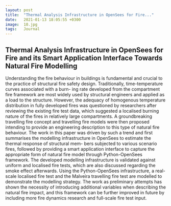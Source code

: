 ```yaml
---
layout: post
title:  "Thermal Analysis Infrastructure in OpenSees for Fire..."
date:   2021-01-13 18:05:55 +0300
image:  10.jpg
tags:   Journal
---
```

## Thermal Analysis Infrastructure in OpenSees for Fire and its Smart Application Interface Towards Natural Fire Modelling
Understanding the fire behaviour in buildings is fundamental and crucial to the practice of structural fire safety design. Traditionally, time-temperature curves associated with a burn- ing rate developed from the compartment fire framework are most widely used by structural engineers and applied as a load to the structure. However, the adequacy of homogenous temperature distribution in fully developed fires was questioned by researchers after reviewing the existing fire test data, which suggested a localised burning nature of the fires in relatively large compartments. A groundbreaking travelling fire concept and travelling fire models were then proposed intending to provide an engineering description to this type of natural fire behaviour. The work in this paper was driven by such a trend and first summarises the modelling infrastructure in OpenSees to estimate the thermal response of structural mem- bers subjected to various scenario fires, followed by providing a smart application interface to capture the appropriate form of natural fire model through Python-OpenSees framework. The developed modelling infrastructure is validated against uniform and localised fire tests, which are also discussed regarding the smoke effect afterwards. Using the Python-OpenSees infrastructure, a real-scale localised fire test and the Malveira travelling fire test are modelled to demonstrate the modelling strategy. The work as preliminary attempts has shown the necessity of introducing additional variables when describing the natural fire impact, and this framework can be further improved in future by including more fire dynamics research and full-scale fire test input.

